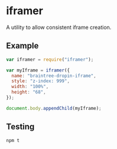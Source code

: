 # iframer

A utility to allow consistent iframe creation.

## Example

```javascript
var iframer = require("iframer");

var myIframe = iframer({
  name: "braintree-dropin-iframe",
  style: "z-index: 999",
  width: "100%",
  height: "68",
});

document.body.appendChild(myIframe);
```

## Testing

```
npm t
```
